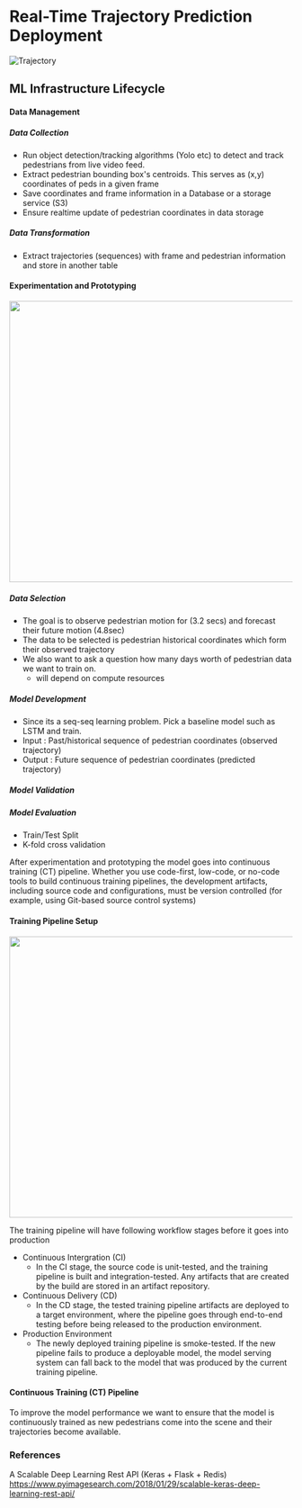 # Real-Time Trajectory Prediction Deployment

![Trajectory](https://github.com/arsalhuda24/Realtime-Trajectory-Prediction-AWS/blob/master/Trajectory_Prediction_AWS.bmp)


## ML Infrastructure Lifecycle 

####	Data Management 

#####	Data Collection

- Run object detection/tracking algorithms (Yolo etc) to detect and track pedestrians from live video feed.
- Extract pedestrian bounding box's centroids. This serves as (x,y) coordinates of peds in a given frame
- Save coordinates and frame information in a Database or a storage service (S3) 
- Ensure realtime update of pedestrian coordinates in data storage 

#####	Data Transformation  

- Extract trajectories (sequences) with frame and pedestrian information and store in another table

#### Experimentation and Prototyping 

<!-- ![Trajectory](https://github.com/arsalhuda24/Realtime-Trajectory-Prediction-AWS/blob/master/ML-Dev.png) -->

<img src="https://github.com/arsalhuda24/Realtime-Trajectory-Prediction-AWS/blob/master/ML-Dev.png" width="950" height="500">


#####	Data Selection 

- The goal is to observe pedestrian motion for (3.2 secs) and forecast their future motion (4.8sec)
- The data to be selected is pedestrian historical coordinates which form their observed trajectory
- We also want to ask a question how many days worth of pedestrian data we want to train on.
  - will depend on compute resources 

##### Model Development 

- Since its a seq-seq learning problem. Pick a baseline model such as LSTM and train. 
- Input : Past/historical sequence of pedestrian coordinates (observed trajectory)
- Output : Future sequence of pedestrian coordinates (predicted trajectory)

##### Model Validation 



##### Model Evaluation 

- Train/Test Split 
- K-fold cross validation 

After experimentation and prototyping the model goes into continuous training (CT) pipeline. Whether you use code-first, low-code, or no-code tools to build continuous training pipelines, the development artifacts, including source code and configurations, must be version controlled (for example, using Git-based source control systems)

#### Training Pipeline Setup 

<img src="https://github.com/arsalhuda24/Realtime-Trajectory-Prediction-AWS/blob/master/CICD-Training-Pipeline.png" width="950" height="500">


The training pipeline will have following workflow stages before it goes into production 

- Continuous Intergration (CI)
  - In the CI stage, the source code is unit-tested, and the training pipeline is built and integration-tested. Any artifacts that are created by the build are stored in an artifact repository.
- Continuous Delivery (CD)
  - In the CD stage, the tested training pipeline artifacts are deployed to a target environment, where the pipeline goes through end-to-end testing before being released to the production environment. 
- Production Environment  
  - The newly deployed training pipeline is smoke-tested. If the new pipeline fails to produce a deployable model, the model serving system can fall back to the model that was produced by the current training pipeline.

#### Continuous Training (CT) Pipeline 

To improve the model performance we want to ensure that the model is continuously trained as new pedestrians come into the scene and their trajectories become available. 








### References 
A Scalable Deep Learning Rest API (Keras + Flask + Redis)
https://www.pyimagesearch.com/2018/01/29/scalable-keras-deep-learning-rest-api/
